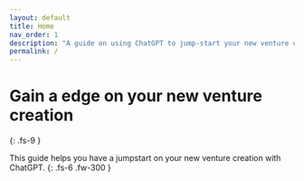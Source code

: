 ```yaml
---
layout: default
title: Home
nav_order: 1
description: "A guide on using ChatGPT to jump-start your new venture creation!"
permalink: /
---
```


# Gain a edge on your new venture creation
{: .fs-9 }

This guide helps you have a jumpstart on your new venture creation with ChatGPT.
{: .fs-6 .fw-300 }